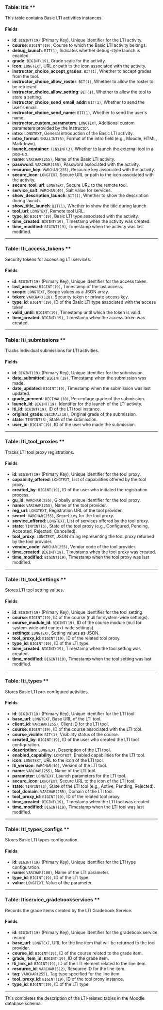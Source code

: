 ### Table: ltis **

This table contains Basic LTI activities instances.

#### Fields

- **id**: `BIGINT(19)` (Primary Key), Unique identifier for the LTI activity.
- **course**: `BIGINT(19)`, Course to which the Basic LTI activity belongs.
- **debug_launch**: `BIT(1)`, Indicates whether debug-style launch is enabled.
- **grade**: `BIGINT(19)`, Grade scale for the activity.
- **icon**: `LONGTEXT`, URL or path to the icon associated with the activity.
- **instructor_choice_accept_grades**: `BIT(1)`, Whether to accept grades from the tool.
- **instructor_choice_allow_roster**: `BIT(1)`, Whether to allow the roster to be retrieved.
- **instructor_choice_allow_setting**: `BIT(1)`, Whether to allow the tool to store a setting.
- **instructor_choice_send_email_addr**: `BIT(1)`, Whether to send the user's email.
- **instructor_choice_send_name**: `BIT(1)`, Whether to send the user's name.
- **instructor_custom_parameters**: `LONGTEXT`, Additional custom parameters provided by the instructor.
- **intro**: `LONGTEXT`, General introduction of the Basic LTI activity.
- **intro_format**: `SMALLINT(5)`, Format of the intro field (e.g., Moodle, HTML, Markdown).
- **launch_container**: `TINYINT(3)`, Whether to launch the external tool in a pop-up.
- **name**: `VARCHAR(255)`, Name of the Basic LTI activity.
- **password**: `VARCHAR(255)`, Password associated with the activity.
- **resource_key**: `VARCHAR(255)`, Resource key associated with the activity.
- **secure_icon**: `LONGTEXT`, Secure URL or path to the icon associated with the activity.
- **secure_tool_url**: `LONGTEXT`, Secure URL to the remote tool.
- **service_salt**: `VARCHAR(40)`, Salt value for services.
- **show_description_launch**: `BIT(1)`, Whether to show the description during launch.
- **show_title_launch**: `BIT(1)`, Whether to show the title during launch.
- **tool_url**: `LONGTEXT`, Remote tool URL.
- **type_id**: `BIGINT(19)`, Basic LTI type associated with the activity.
- **time_created**: `BIGINT(19)`, Timestamp when the activity was created.
- **time_modified**: `BIGINT(19)`, Timestamp when the activity was last modified.

---

### Table: lti_access_tokens **

Security tokens for accessing LTI services.

#### Fields

- **id**: `BIGINT(19)` (Primary Key), Unique identifier for the access token.
- **last_access**: `BIGINT(19)`, Timestamp of the last access.
- **scope**: `LONGTEXT`, Scope values as a JSON array.
- **token**: `VARCHAR(128)`, Security token or private access key.
- **type_id**: `BIGINT(19)`, ID of the Basic LTI type associated with the access token.
- **valid_until**: `BIGINT(19)`, Timestamp until which the token is valid.
- **time_created**: `BIGINT(19)`, Timestamp when the access token was created.

---

### Table: lti_submissions **

Tracks individual submissions for LTI activities.

#### Fields

- **id**: `BIGINT(19)` (Primary Key), Unique identifier for the submission.
- **date_submitted**: `BIGINT(19)`, Timestamp when the submission was made.
- **date_updated**: `BIGINT(19)`, Timestamp when the submission was last updated.
- **grade_percent**: `DECIMAL(10)`, Percentage grade of the submission.
- **launch_id**: `BIGINT(19)`, Identifier for the launch of the LTI activity.
- **lti_id**: `BIGINT(19)`, ID of the LTI tool instance.
- **original_grade**: `DECIMAL(10)`, Original grade of the submission.
- **state**: `TINYINT(3)`, State of the submission.
- **user_id**: `BIGINT(19)`, ID of the user who made the submission.

---

### Table: lti_tool_proxies **

Tracks LTI tool proxy registrations.

#### Fields

- **id**: `BIGINT(19)` (Primary Key), Unique identifier for the tool proxy.
- **capability_offered**: `LONGTEXT`, List of capabilities offered by the tool proxy.
- **created_by**: `BIGINT(19)`, ID of the user who initiated the registration process.
- **gu_id**: `VARCHAR(255)`, Globally unique identifier for the tool proxy.
- **name**: `VARCHAR(255)`, Name of the tool provider.
- **reg_url**: `LONGTEXT`, Registration URL of the tool provider.
- **secret**: `VARCHAR(255)`, Secret key for the tool proxy.
- **service_offered**: `LONGTEXT`, List of services offered by the tool proxy.
- **state**: `TINYINT(3)`, State of the tool proxy (e.g., Configured, Pending, Accepted, Rejected, Cancelled).
- **tool_proxy**: `LONGTEXT`, JSON string representing the tool proxy returned by the tool provider.
- **vendor_code**: `VARCHAR(255)`, Vendor code of the tool provider.
- **time_created**: `BIGINT(19)`, Timestamp when the tool proxy was created.
- **time_modified**: `BIGINT(19)`, Timestamp when the tool proxy was last modified.

---

### Table: lti_tool_settings **

Stores LTI tool setting values.

#### Fields

- **id**: `BIGINT(19)` (Primary Key), Unique identifier for the tool setting.
- **course**: `BIGINT(19)`, ID of the course (null for system-wide settings).
- **course_module_id**: `BIGINT(19)`, ID of the course module (null for system-wide and context-wide settings).
- **settings**: `LONGTEXT`, Setting values as JSON.
- **tool_proxy_id**: `BIGINT(19)`, ID of the related tool proxy.
- **type_id**: `BIGINT(19)`, ID of the LTI type.
- **time_created**: `BIGINT(19)`, Timestamp when the tool setting was created.
- **time_modified**: `BIGINT(19)`, Timestamp when the tool setting was last modified.

---

### Table: lti_types **

Stores Basic LTI pre-configured activities.

#### Fields

- **id**: `BIGINT(19)` (Primary Key), Unique identifier for the LTI tool.
- **base_url**: `LONGTEXT`, Base URL of the LTI tool.
- **client_id**: `VARCHAR(255)`, Client ID for the LTI tool.
- **course**: `BIGINT(19)`, ID of the course associated with the LTI tool.
- **course_visible**: `BIT(1)`, Visibility status of the course.
- **created_by**: `BIGINT(19)`, ID of the user who created the LTI tool configuration.
- **description**: `LONGTEXT`, Description of the LTI tool.
- **enabled_capability**: `LONGTEXT`, Enabled capabilities for the LTI tool.
- **icon**: `LONGTEXT`, URL to the icon of the LTI tool.
- **lti_version**: `VARCHAR(10)`, Version of the LTI tool.
- **name**: `VARCHAR(255)`, Name of the LTI tool.
- **parameter**: `LONGTEXT`, Launch parameters for the LTI tool.
- **secure_icon**: `LONGTEXT`, Secure URL to the icon of the LTI tool.
- **state**: `TINYINT(3)`, State of the LTI tool (e.g., Active, Pending, Rejected).
- **tool_domain**: `VARCHAR(255)`, Domain of the LTI tool.
- **tool_proxy_id**: `BIGINT(19)`, ID of the related tool proxy.
- **time_created**: `BIGINT(19)`, Timestamp when the LTI tool was created.
- **time_modified**: `BIGINT(19)`, Timestamp when the LTI tool was last modified.

---
 
### Table: lti_types_configs **

Stores Basic LTI types configuration.

#### Fields

- **id**: `BIGINT(19)` (Primary Key), Unique identifier for the LTI type configuration.
- **name**: `VARCHAR(100)`, Name of the LTI parameter.
- **type_id**: `BIGINT(19)`, ID of the LTI type.
- **value**: `LONGTEXT`, Value of the parameter.

---

### Table: ltiservice_gradebookservices **

Records the grade items created by the LTI Gradebook Service.

#### Fields

- **id**: `BIGINT(19)` (Primary Key), Unique identifier for the gradebook service record.
- **base_url**: `LONGTEXT`, URL for the line item that will be returned to the tool provider.
- **course_id**: `BIGINT(19)`, ID of the course related to the grade item.
- **grade_item_id**: `BIGINT(19)`, ID of the grade item.
- **lti_link_id**: `BIGINT(19)`, ID of the LTI element related to the line item.
- **resource_id**: `VARCHAR(512)`, Resource ID for the line item.
- **tag**: `VARCHAR(255)`, Tag type specified for the line item.
- **tool_proxy_id**: `BIGINT(19)`, ID of the tool proxy instance.
- **type_id**: `BIGINT(19)`, ID of the LTI type.

---

This completes the description of the LTI-related tables in the Moodle database schema.
